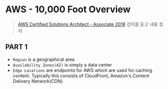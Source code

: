# AWS - 10,000 Foot Overview
>[AWS Certified Solutions Architect - Associate 2018](https://www.udemy.com/aws-certified-solutions-architect-associate/) 강의를 듣고 내용 정리

## PART 1
- `Region` is a geographical area
- `Availability Zones(AZ)` is simply a data center
- `Edge Locations` are endpoints for AWS which are used for caching content. Typically this consists of CloudFront, Amazon's Content Delivery Network(CDN)

